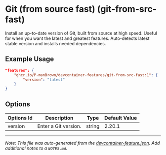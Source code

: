 
# Git (from source fast) (git-from-src-fast)

Install an up-to-date version of Git, built from source at high speed. Useful for when you want the latest and greatest features. Auto-detects latest stable version and installs needed dependencies.

## Example Usage

```json
"features": {
    "ghcr.io/P-manBrown/devcontainer-features/git-from-src-fast:1": {
        "version": "latest"
    }
}
```

## Options

| Options Id | Description | Type | Default Value |
|-----|-----|-----|-----|
| version | Enter a Git version. | string | 2.20.1 |



---

_Note: This file was auto-generated from the [devcontainer-feature.json](https://github.com/P-manBrown/devcontainer-features/blob/main/src/git-from-src-fast/devcontainer-feature.json).  Add additional notes to a `NOTES.md`._
